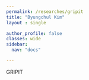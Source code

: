 ```yaml
---
permalink: /researches/gripit
title: "Byungchul Kim"
layout : single

author_profile: false
classes: wide
sidebar:
  nav: "docs"

---
```

GRIPIT